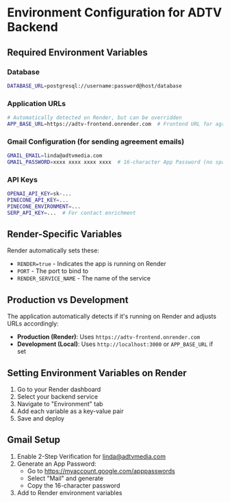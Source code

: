# Environment Configuration for ADTV Backend

## Required Environment Variables

### Database
```bash
DATABASE_URL=postgresql://username:password@host/database
```

### Application URLs
```bash
# Automatically detected on Render, but can be overridden
APP_BASE_URL=https://adtv-frontend.onrender.com  # Frontend URL for agreement links
```

### Gmail Configuration (for sending agreement emails)
```bash
GMAIL_EMAIL=linda@adtvmedia.com
GMAIL_PASSWORD=xxxx xxxx xxxx xxxx  # 16-character App Password (no spaces)
```

### API Keys
```bash
OPENAI_API_KEY=sk-...
PINECONE_API_KEY=...
PINECONE_ENVIRONMENT=...
SERP_API_KEY=...  # For contact enrichment
```

## Render-Specific Variables

Render automatically sets these:
- `RENDER=true` - Indicates the app is running on Render
- `PORT` - The port to bind to
- `RENDER_SERVICE_NAME` - The name of the service

## Production vs Development

The application automatically detects if it's running on Render and adjusts URLs accordingly:

- **Production (Render)**: Uses `https://adtv-frontend.onrender.com`
- **Development (Local)**: Uses `http://localhost:3000` or `APP_BASE_URL` if set

## Setting Environment Variables on Render

1. Go to your Render dashboard
2. Select your backend service
3. Navigate to "Environment" tab
4. Add each variable as a key-value pair
5. Save and deploy

## Gmail Setup

1. Enable 2-Step Verification for linda@adtvmedia.com
2. Generate an App Password:
   - Go to https://myaccount.google.com/apppasswords
   - Select "Mail" and generate
   - Copy the 16-character password
3. Add to Render environment variables 